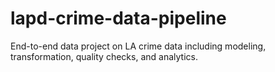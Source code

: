 # lapd-crime-data-pipeline
End-to-end data project on LA crime data including modeling, transformation, quality checks, and analytics.
